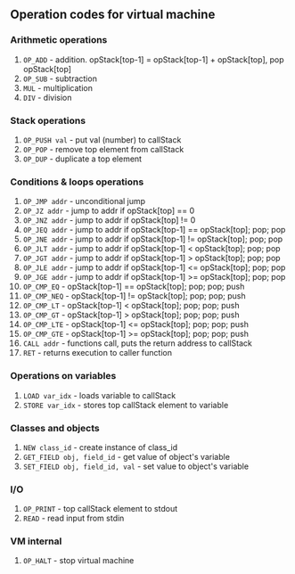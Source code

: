 ## Operation codes for virtual machine

### Arithmetic operations
1. `OP_ADD` - addition. opStack[top-1] = opStack[top-1] + opStack[top], pop opStack[top]
2. `OP_SUB` - subtraction
3. `MUL` - multiplication
4. `DIV` - division

### Stack operations
1. `OP_PUSH val` - put val (number) to callStack
2. `OP_POP` - remove top element from callStack
3. `OP_DUP` - duplicate a top element

### Conditions & loops operations
1. `OP_JMP addr` - unconditional jump
2. `OP_JZ addr` - jump to addr if opStack[top] == 0
3. `OP_JNZ addr` - jump to addr if opStack[top] != 0
4. `OP_JEQ addr` - jump to addr if opStack[top-1] == opStack[top]; pop; pop
5. `OP_JNE addr` - jump to addr if opStack[top-1] != opStack[top]; pop; pop
6. `OP_JLT addr` - jump to addr if opStack[top-1] < opStack[top]; pop; pop
7. `OP_JGT addr` - jump to addr if opStack[top-1] > opStack[top]; pop; pop
8. `OP_JLE addr` - jump to addr if opStack[top-1] <= opStack[top]; pop; pop
9. `OP_JGE addr` - jump to addr if opStack[top-1] >= opStack[top]; pop; pop
10. `OP_CMP_EQ` - opStack[top-1] == opStack[top]; pop; pop; push
11. `OP_CMP_NEQ` - opStack[top-1] != opStack[top]; pop; pop; push
12. `OP_CMP_LT` - opStack[top-1] < opStack[top]; pop; pop; push
13. `OP_CMP_GT` - opStack[top-1] > opStack[top]; pop; pop; push
14. `OP_CMP_LTE` - opStack[top-1] <= opStack[top]; pop; pop; push
15. `OP_CMP_GTE` - opStack[top-1] >= opStack[top]; pop; pop; push
16. `CALL addr` - functions call, puts the return address to callStack
17. `RET` - returns execution to caller function

### Operations on variables
1. `LOAD var_idx` - loads variable to callStack
2. `STORE var_idx` - stores top callStack element to variable

### Classes and objects
1. `NEW class_id` - create instance of class_id
2. `GET_FIELD obj, field_id` - get value of object's variable
3. `SET_FIELD obj, field_id, val` - set value to object's variable

### I/O
1. `OP_PRINT` - top callStack element to stdout
2. `READ` - read input from stdin

### VM internal
1. `OP_HALT` - stop virtual machine
